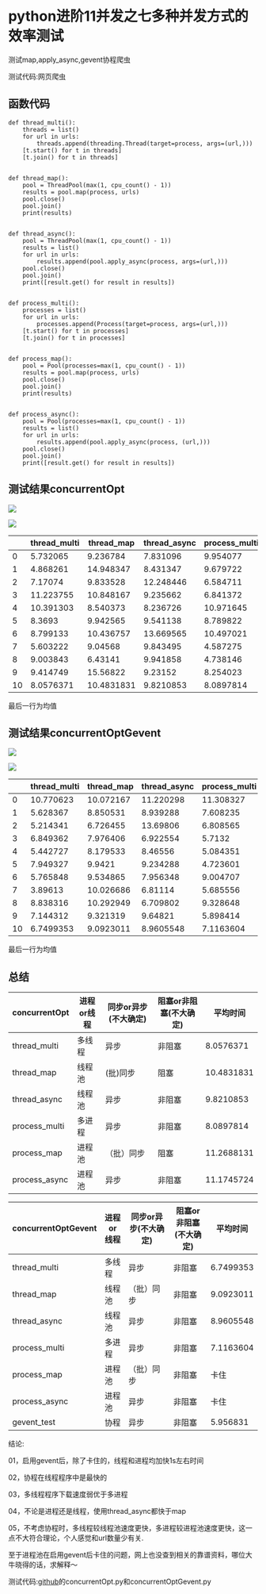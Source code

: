 # python进阶11并发之七多种并发方式的效率测试
测试map,apply_async,gevent协程爬虫

测试代码:网页爬虫


## 函数代码

```
def thread_multi():
    threads = list()
    for url in urls:
        threads.append(threading.Thread(target=process, args=(url,)))
    [t.start() for t in threads]
    [t.join() for t in threads]


def thread_map():
    pool = ThreadPool(max(1, cpu_count() - 1))
    results = pool.map(process, urls)
    pool.close()
    pool.join()
    print(results)


def thread_async():
    pool = ThreadPool(max(1, cpu_count() - 1))
    results = list()
    for url in urls:
        results.append(pool.apply_async(process, args=(url,)))
    pool.close()
    pool.join()
    print([result.get() for result in results])


def process_multi():
    processes = list()
    for url in urls:
        processes.append(Process(target=process, args=(url,)))
    [t.start() for t in processes]
    [t.join() for t in processes]


def process_map():
    pool = Pool(processes=max(1, cpu_count() - 1))
    results = pool.map(process, urls)
    pool.close()
    pool.join()
    print(results)


def process_async():
    pool = Pool(processes=max(1, cpu_count() - 1))
    results = list()
    for url in urls:
        results.append(pool.apply_async(process, (url,)))
    pool.close()
    pool.join()
    print([result.get() for result in results])
```

## 测试结果concurrentOpt

![](./images/20200530165323184_493061281.png)



![](./images/20200530165334423_70013299.png)



|      | thread_multi | thread_map | thread_async | process_multi | process_map | process_async |
| ---- | ------------ | ---------- | ------------ | ------------- | ----------- | ------------- |
| 0    | 5.732065     | 9.236784   | 7.831096     | 9.954077      | 9.778723    | 12.086315     |
| 1    | 4.868261     | 14.948347  | 8.431347     | 9.679722      | 17.086732   | 6.354689      |
| 2    | 7.17074      | 9.833528   | 12.248446    | 6.584711      | 17.405191   | 17.600024     |
| 3    | 11.223755    | 10.848167  | 9.235662     | 6.841372      | 9.969995    | 11.37249      |
| 4    | 10.391303    | 8.540373   | 8.236726     | 10.971645     | 8.964562    | 9.265784      |
| 5    | 8.3693       | 9.942565   | 9.541138     | 8.789822      | 8.266148    | 10.571744     |
| 6    | 8.799133     | 10.436757  | 13.669565    | 10.497021     | 9.668785    | 10.168379     |
| 7    | 5.603222     | 9.04568    | 9.843495     | 4.587275      | 14.596141   | 10.470989     |
| 8    | 9.003843     | 6.43141    | 9.941858     | 4.738146      | 8.170778    | 9.773284      |
| 9    | 9.414749     | 15.56822   | 9.23152      | 8.254023      | 8.781076    | 14.082026     |
| 10   | 8.0576371    | 10.4831831 | 9.8210853    | 8.0897814     | 11.2688131 | 11.1745724    |
最后一行为均值


## 测试结果concurrentOptGevent

![](./images/20200530170150361_1240656248.png)


![](./images/20200530170201434_1766846624.png)



|      | thread_multi | thread_map | thread_async | process_multi | process_map | process_async | gevent_test |
| ---- | ------------ | ---------- | ------------ | ------------- | ----------- | ------------- | ----------- |
| 0    | 10.770623    | 10.072167  | 11.220298    | 11.308327     | 3.40E-05    | 1.00E-05      | 6.035623    |
| 1    | 5.628367     | 8.850531   | 8.939288     | 7.608235      | 3.20E-05    | 1.00E-05      | 6.700398    |
| 2    | 5.214341     | 6.726455   | 13.69806     | 6.808565      | 3.20E-05    | 1.10E-05      | 6.868222    |
| 3    | 6.849362     | 7.976406   | 6.922554     | 5.7132        | 1.70E-05    | 5.00E-06      | 3.650169    |
| 4    | 5.442727     | 8.179533   | 8.46556      | 5.084351      | 3.00E-05    | 1.10E-05      | 7.655325    |
| 5    | 7.949327     | 9.9421     | 9.234288     | 4.723601      | 3.30E-05    | 1.00E-05      | 4.739602    |
| 6    | 5.765848     | 9.534865   | 7.956348     | 9.004707      | 2.00E-05    | 6.00E-06      | 5.40825     |
| 7    | 3.89613      | 10.026686  | 6.81114      | 5.685556      | 3.60E-05    | 1.00E-05      | 4.534598    |
| 8    | 8.838316     | 10.292949  | 6.709802     | 9.328648      | 1.80E-05    | 5.00E-06      | 5.724812    |
| 9    | 7.144312     | 9.321319   | 9.64821      | 5.898414      | 3.30E-05    | 1.00E-05      | 8.251311    |
| 10   | 6.7499353    | 9.0923011  | 8.9605548    | 7.1163604     | 2.85E-05    | 8.80E-06      | 5.956831    |
最后一行为均值



## 总结

| concurrentOpt | 进程or线程 | 同步or异步(不大确定) | 阻塞or非阻塞(不大确定) |  平均时间   |
| ------------- | -------- | ----------------- | ------------------ | ---------- |
| thread_multi  | 多线程     | 异步              | 非阻塞              | 8.0576371  |
| thread_map    | 线程池     | (批)同步           | 阻塞                | 10.4831831 |
| thread_async  | 线程池     | 异步              | 非阻塞              | 9.8210853  |
| process_multi | 多进程     | 异步              | 非阻塞              | 8.0897814  |
| process_map   | 进程池     | （批）同步          | 阻塞                | 11.2688131 |
| process_async | 进程池     | 异步              | 非阻塞              | 11.1745724 |


| concurrentOptGevent | 进程or线程 | 同步or异步(不大确定) | 阻塞or非阻塞(不大确定) |  平均时间  |
| ------------------ | -------- | ----------------- | ------------------ | --------- |
| thread_multi        | 多线程     | 异步              | 非阻塞              | 6.7499353 |
| thread_map          | 线程池     | （批）同步          | 非阻塞              | 9.0923011 |
| thread_async        | 线程池     | 异步              | 非阻塞              | 8.9605548 |
| process_multi       | 多进程     | 异步              | 非阻塞              | 7.1163604 |
| process_map         | 进程池     | （批）同步          | 非阻塞              | 卡住      |
| process_async       | 进程池     | 异步              | 非阻塞              | 卡住      |
| gevent_test         | 协程      | 异步              | 非阻塞              | 5.956831 |

结论:

01，启用gevent后，除了卡住的，线程和进程均加快1s左右时间

02，协程在线程程序中是最快的

03，多线程程序下载速度弱优于多进程

04，不论是进程还是线程，使用thread_async都快于map

05，不考虑协程时，多线程较线程池速度更快，多进程较进程池速度更快，这一点不大符合理论，个人感觉和url数量少有关.


至于进程池在启用gevent后卡住的问题，网上也没查到相关的靠谱资料，哪位大牛晓得的话，求解释～

测试代码:[github](https://github.com/yuanjh6/scripts)的concurrentOpt.py和concurrentOptGevent.py

